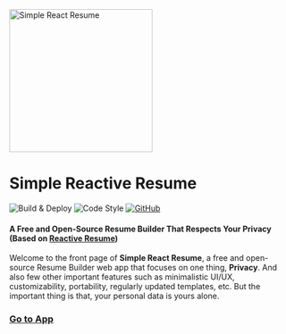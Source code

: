 <img src="https://i.imgur.com/iIae2Na.png" alt="Simple React Resume" width="256px"  height="256px"/>

# Simple Reactive Resume

![Build & Deploy](https://github.com/Sheng-X/simple-react-resume/workflows/Build%20&%20Deploy/badge.svg)
![Code Style](https://badgen.net/badge/code%20style/airbnb/ff5a5f?icon=airbnb)
[![GitHub](https://img.shields.io/github/license/sheng-x/simple-react-resume)](https://github.com/SHENG-X/simple-react-resume/blob/master/LICENSE)

#### A Free and Open-Source Resume Builder That Respects Your Privacy (Based on [Reactive Resume](https://github.com/AmruthPillai/Reactive-Resume))


Welcome to the front page of **Simple React Resume**, a free and open-source Resume Builder web app that focuses on one thing, **Privacy**. And also few other important features such as minimalistic UI/UX, customizability, portability, regularly updated templates, etc. But the important thing is that, your personal data is yours alone.

### [Go to App](https://simple-react-resume.web.app/) 

<!-- [Documentation](https://doc.simple-react-resume.web.app/) -->
